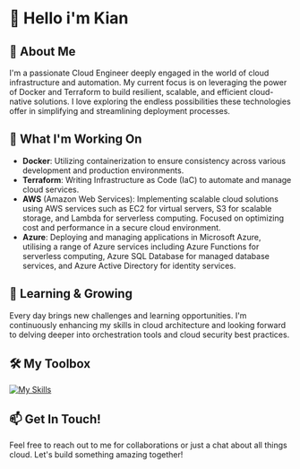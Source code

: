# 👋 Hello i'm Kian

## 🚀 About Me
I'm a passionate Cloud Engineer deeply engaged in the world of cloud infrastructure and automation. My current focus is on leveraging the power of Docker and Terraform to build resilient, scalable, and efficient cloud-native solutions. I love exploring the endless possibilities these technologies offer in simplifying and streamlining deployment processes.

## 💼 What I'm Working On
-  **Docker**: Utilizing containerization to ensure consistency across various development and production environments.
-  **Terraform**: Writing Infrastructure as Code (IaC) to automate and manage cloud services.
-  **AWS** (Amazon Web Services): Implementing scalable cloud solutions using AWS services such as EC2 for virtual servers, S3 for scalable storage, and Lambda for serverless computing. Focused on optimizing cost and performance in a secure cloud environment.
-  **Azure**: Deploying and managing applications in Microsoft Azure, utilising a range of Azure services including Azure Functions for serverless computing, Azure SQL Database for managed database services, and Azure Active Directory for identity services.

## 🌱 Learning & Growing
Every day brings new challenges and learning opportunities. I'm continuously enhancing my skills in cloud architecture and looking forward to delving deeper into orchestration tools and cloud security best practices.

## 🛠️ My Toolbox
[![My Skills](https://skillicons.dev/icons?i=aws,azure,docker,postgres,powershell,py,terraform,vscode,webflow,wordpress,js,html,css)](https://skillicons.dev)

## 📫 Get In Touch!
Feel free to reach out to me for collaborations or just a chat about all things cloud. Let's build something amazing together!



